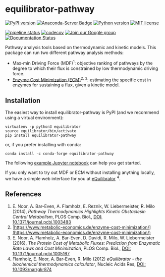 equilibrator-pathway
====================

[![PyPI version](https://badge.fury.io/py/equilibrator-pathway.svg)](https://badge.fury.io/py/equilibrator-pathway)
[![Anaconda-Server Badge](https://anaconda.org/conda-forge/equilibrator-pathway/badges/version.svg)](https://anaconda.org/conda-forge/equilibrator-pathway)
[![Python version](https://img.shields.io/pypi/pyversions/equilibrator-pathway.svg)](https://www.python.org/downloads)
[![MIT license](https://img.shields.io/pypi/l/equilibrator-pathway.svg)](https://mit-license.org/)

[![pipeline status](https://gitlab.com/equilibrator/equilibrator-pathway/badges/develop/pipeline.svg)](https://gitlab.com/elad.noor/equilibrator-pathway/commits/develop)
[![codecov](https://codecov.io/gl/equilibrator/equilibrator-pathway/branch/develop/graph/badge.svg?token=OxxaCqgaLs)](https://codecov.io/gl/equilibrator/equilibrator-pathway)
[![Join our Google group](https://img.shields.io/badge/google_group-equilibrator_users-blue)](https://groups.google.com/g/equilibrator-users)
[![Documentation Status](https://readthedocs.org/projects/equilibrator/badge/?version=latest)](https://equilibrator.readthedocs.io/en/latest/?badge=latest)

Pathway analysis tools based on thermodynamic and kinetic models.
This package can run two different pathway analysis methods:
- Max-min Driving Force (MDF)<sup>1</sup>: 
  objective ranking of pathways by the degree to which their flux is constrained by low thermodynamic driving force.
- [Enzyme Cost Minimization (ECM)](https://www.metabolic-economics.de/enzyme-cost-minimization/)<sup>2, 3</sup>: 
  estimating the specific cost in enzymes for sustaining a flux, given a kinetic model.


## Installation

The easiest way to install equilibrator-pathway is PyPI (and we recommend using a virtual environment):
```
virtualenv -p python3 equilibrator
source equilibrator/bin/activate
pip install equilibrator-pathway
```
or, if you prefer installing with conda:
```
conda install -c conda-forge equilibrator-pathway
```

The following [example Jupyter notebook](https://gitlab.com/equilibrator/equilibrator-pathway/-/tree/develop/examples)
can help you get started.

If you only want to try out MDF or ECM without installing anything locally, we have
a simple web interface for you at [eQuilibrator](http://equilibrator.weizmann.ac.il/pathway/) <sup>4</sup>.


References
----------
1. E. Noor, A. Bar-Even, A. Flamholz, E. Reznik, W. Liebermeister, R. Milo (2014), *Pathway Thermodynamics Highlights Kinetic Obstaclesin Central Metabolism*, PLOS Comp. Biol., [DOI: 10.1371/journal.pcbi.1003483](https://www.ncbi.nlm.nih.gov/pmc/articles/PMC3930492/)
2. [https://www.metabolic-economics.de/enzyme-cost-minimization/](https://www.metabolic-economics.de/enzyme-cost-minimization/)
3. E. Noor, A. Flamholz, A. Bar-Even, D. Davidi, R. Milo, W. Liebermeister (2016), *The Protein Cost of Metabolic Fluxes: Prediction from Enzymatic Rate Laws and Cost Minimization*, PLOS Comp. Biol., [DOI: 10.1371/journal.pcbi.1005167](https://www.ncbi.nlm.nih.gov/pmc/articles/PMC5094713/)
4. Flamholz, E. Noor, A. Bar-Even, R. Milo (2012) *eQuilibrator - the biochemical thermodynamics calculator*, Nucleic Acids Res, [DOI: 10.1093/nar/gkr874](http://bioinformatics.oxfordjournals.org/content/28/15/2037.long)
